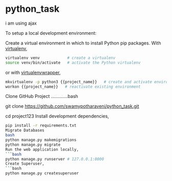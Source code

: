 # python_task
i am using ajax

To setup a local development environment:

Create a virtual environment in which to install Python pip packages. With [virtualenv](https://pypi.python.org/pypi/virtualenv),
```bash
virtualenv venv            # create a virtualenv
source venv/bin/activate   # activate the Python virtualenv 
```

or with [virtualenvwrapper](http://virtualenvwrapper.readthedocs.org/en/latest/),
```bash
mkvirtualenv -p python3 {{project_name}}   # create and activate environment
workon {{project_name}}   # reactivate existing environment
```

Clone GitHub Project
.............bash

 git clone https://github.com/swamypotharaveni/python_task.git
 
cd project123
Install development dependencies,
```bash
pip install -r requirements.txt
Migrate Databases
bash
python manage.py makemigrations
python manage.py migrate
Run the web application locally,
```bash
python manage.py runserver # 127.0.0.1:8000
Create Superuser,
```bash
python manage.py createsuperuser
